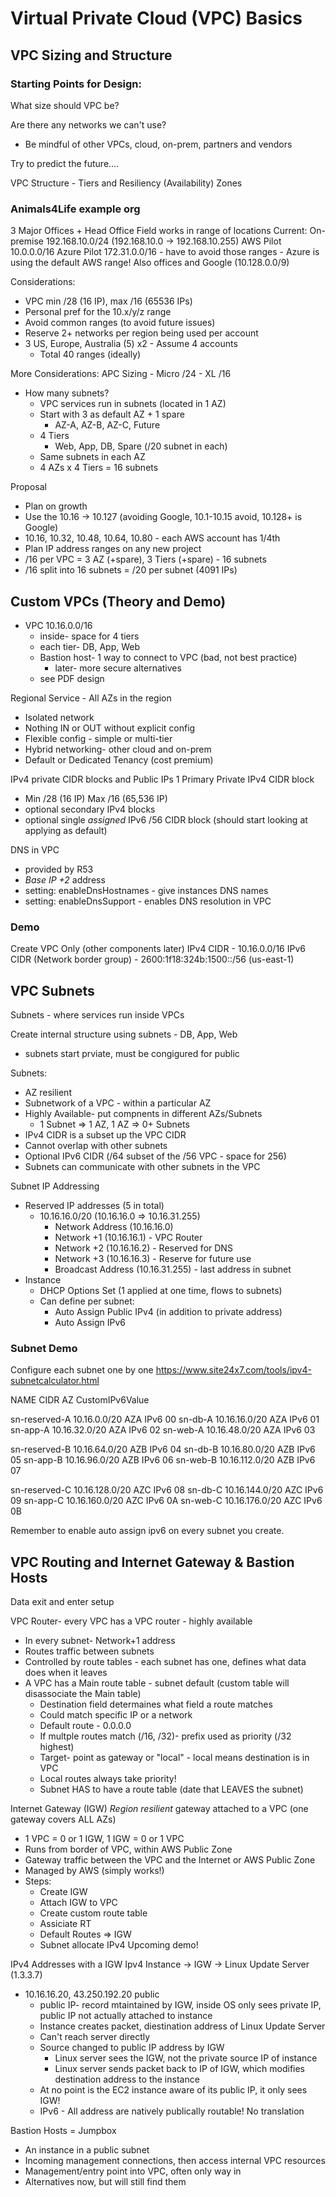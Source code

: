 # Virtual Private Cloud (VPC) Basics

## VPC Sizing and Structure

### Starting Points for Design:
What size should VPC be?

Are there any networks we can't use? 
- Be mindful of other VPCs, cloud, on-prem, partners and vendors

Try to predict the future....

VPC Structure - Tiers and Resiliency (Availability) Zones

### Animals4Life example org
3 Major Offices + Head Office
Field works in range of locations
Current:
    On-premise 192.168.10.0/24 (192.168.10.0 -> 192.168.10.255)
    AWS Pilot 10.0.0.0/16
    Azure Pilot 172.31.0.0/16
    - have to avoid those ranges
    - Azure is using the default AWS range!
    Also offices and Google (10.128.0.0/9)

Considerations:
- VPC min /28 (16 IP), max /16 (65536 IPs)
- Personal pref for the 10.x/y/z range
- Avoid common ranges (to avoid future issues)
- Reserve 2+ networks per region being used per account
- 3 US, Europe, Australia (5) x2 - Assume 4 accounts
  - Total 40 ranges (ideally)

More Considerations:
APC Sizing
    - Micro /24
    - XL /16
- How many subnets?
  - VPC services run in subnets (located in 1 AZ)
  - Start with 3 as default AZ + 1 spare
    - AZ-A, AZ-B, AZ-C, Future
  - 4 Tiers
    - Web, App, DB, Spare (/20 subnet in each)
  - Same subnets in each AZ
  - 4 AZs x 4 Tiers = 16 subnets

Proposal
- Plan on growth
- Use the 10.16 -> 10.127 (avoiding Google, 10.1-10.15 avoid, 10.128+ is Google)
- 10.16, 10.32, 10.48, 10.64, 10.80 - each AWS account has 1/4th
- Plan IP address ranges on any new project
- /16 per VPC = 3 AZ (+spare), 3 Tiers (+spare) - 16 subnets
- /16 split into 16 subnets = /20 per subnet (4091 IPs)

## Custom VPCs (Theory and Demo)
- VPC 10.16.0.0/16
  - inside- space for 4 tiers
  - each tier- DB, App, Web
  - Bastion host- 1 way to connect to VPC (bad, not best practice)
    - later- more secure alternatives
  - see PDF design

Regional Service - All AZs in the region
- Isolated network
- Nothing IN or OUT without explicit config
- Flexible config - simple or multi-tier
- Hybrid networking- other cloud and on-prem
- Default or Dedicated Tenancy (cost premium)

IPv4 private CIDR blocks and Public IPs
1 Primary Private IPv4 CIDR block
  - Min /28 (16 IP) Max /16 (65,536 IP)
  - optional secondary IPv4 blocks
  - optional single *assigned* IPv6 /56 CIDR block (should start looking at applying as default)

DNS in VPC
- provided by R53
- *Base IP +2* address
- setting: enableDnsHostnames - give instances DNS names
- setting: enableDnsSupport - enables DNS resolution in VPC

### Demo
Create VPC Only (other components later)
IPv4 CIDR - 10.16.0.0/16
IPv6 CIDR (Network border group) - 2600:1f18:324b:1500::/56 (us-east-1)

## VPC Subnets
Subnets - where services run inside VPCs

Create internal structure using subnets - DB, App, Web
- subnets start prviate, must be congigured for public

Subnets:
  - AZ resilient
  - Subnetwork of a VPC - within a particular AZ
  - Highly Available- put compnents in different AZs/Subnets
    - 1 Subnet => 1 AZ, 1 AZ => 0+ Subnets
  - IPv4 CIDR is a subset up the VPC CIDR
  - Cannot overlap with other subnets
  - Optional IPv6 CIDR (/64 subset of the /56 VPC - space for 256)
  - Subnets can communicate with other subnets in the VPC
  
Subnet IP Addressing
  - Reserved IP addresses (5 in total)
    - 10.16.16.0/20 (10.16.16.0 => 10.16.31.255)
      - Network Address (10.16.16.0)
      - Network +1 (10.16.16.1) - VPC Router
      - Network +2 (10.16.16.2) - Reserved for DNS
      - Network +3 (10.16.16.3) - Reserve for future use
      - Broadcast Address (10.16.31.255) - last address in subnet
  - Instance
    - DHCP Options Set (1 applied at one time, flows to subnets)
    - Can define per subnet:
      - Auto Assign Public IPv4 (in addition to private address)
      - Auto Assign IPv6

### Subnet Demo
Configure each subnet one by one
https://www.site24x7.com/tools/ipv4-subnetcalculator.html

NAME CIDR AZ CustomIPv6Value

sn-reserved-A 10.16.0.0/20 AZA IPv6 00
sn-db-A 10.16.16.0/20 AZA IPv6 01
sn-app-A 10.16.32.0/20 AZA IPv6 02
sn-web-A 10.16.48.0/20 AZA IPv6 03

sn-reserved-B 10.16.64.0/20 AZB IPv6 04
sn-db-B 10.16.80.0/20 AZB IPv6 05
sn-app-B 10.16.96.0/20 AZB IPv6 06
sn-web-B 10.16.112.0/20 AZB IPv6 07

sn-reserved-C 10.16.128.0/20 AZC IPv6 08
sn-db-C 10.16.144.0/20 AZC IPv6 09
sn-app-C 10.16.160.0/20 AZC IPv6 0A
sn-web-C 10.16.176.0/20 AZC IPv6 0B

Remember to enable auto assign ipv6 on every subnet you create.

## VPC Routing and Internet Gateway & Bastion Hosts
Data exit and enter setup

VPC Router- every VPC has a VPC router - highly available
- In every subnet- Network+1 address
- Routes traffic between subnets
- Controlled by route tables -  each subnet has one, defines what data does when it leaves
- A VPC has a Main route table - subnet default (custom table will disassociate the Main table)
  - Destination field determaines what field a route matches
  - Could match specific IP or a network
  - Default route - 0.0.0.0
  - If multple routes match (/16, /32)- prefix used as priority (/32 highest)
  - Target- point as gateway or "local" - local means destination is in VPC
  - Local routes always take priority!
  - Subnet HAS to have a route table (date that LEAVES the subnet)

Internet Gateway (IGW)
*Region resilient* gateway attached to a VPC (one gateway covers ALL AZs)
- 1 VPC = 0 or 1 IGW, 1 IGW = 0 or 1 VPC
- Runs from border of VPC, within AWS Public Zone
- Gateway traffic between the VPC and the Internet or AWS Public Zone
- Managed by AWS (simply works!)
- Steps:
  - Create IGW
  - Attach IGW to VPC
  - Create custom route table
  - Assiciate RT
  - Default Routes => IGW
  - Subnet allocate IPv4
Upcoming demo!

IPv4 Addresses with a IGW
Ipv4 Instance -> IGW -> Linux Update Server (1.3.3.7)
  - 10.16.16.20, 43.250.192.20 public
    - public IP- record mtaintained by IGW, inside OS only sees private IP, public IP not actually attached to instance
    - Instance creates packet, diestination address of Linux Update Server
    - Can't reach server directly
    - Source changed to public IP address by IGW
      - Linux server sees the IGW, not the private source IP of instance
      - Linux server sends packet back to IP of IGW, which modifies destination address to the instance
    - At no point is the EC2 instance aware of its public IP, it only sees IGW!
    - IPv6 - All address are natively publically routable! No translation

Bastion Hosts = Jumpbox
- An instance in a public subnet
- Incoming management connections, then access internal VPC resources
- Management/entry point into VPC, often only way in
- Alternatives now, but will still find them


